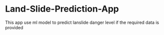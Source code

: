 # Land-Slide-Prediction-App
This app use ml model to predict lanslide danger level if the required data is provided
